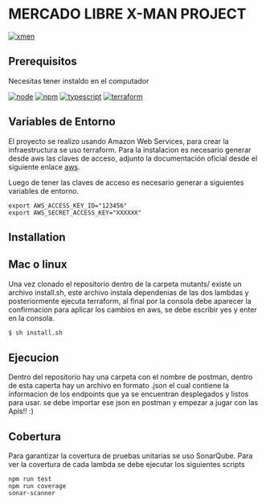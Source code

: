 # MERCADO LIBRE X-MAN PROJECT

[![xmen](https://assets.entrepreneur.com/content/3x2/2000/20160520193328-xmen.jpeg?width=700&crop=2:1)](https://www.terraform.io)


## Prerequisitos

Necesitas tener instaldo en el computador

[![node](https://img.shields.io/badge/node-v12.X-yellow.svg)](https://nodejs.org)
[![npm](https://img.shields.io/badge/npm-v6.13.X-red.svg)](https://www.npmjs.com/)
[![typescript](https://img.shields.io/npm/types/typescript)](https://www.typescriptlang.org/)
[![terraform](https://img.shields.io/badge/terraform%20-%235835CC.svg?&style=for-the-badge&logo=terraform&logoColor=white)](https://www.terraform.io)

## Variables de Entorno
El proyecto se realizo usando Amazon Web Services, para crear la infraestructura se uso terraform. Para la instalacion es necesario generar desde aws las claves de acceso, adjunto la documentación oficial desde el siguiente enlace [aws](https://docs.aws.amazon.com/powershell/latest/userguide/pstools-appendix-sign-up.html).

Luego de tener las claves de acceso es necesario generar a siguientes variables de entorno.

```shell script
export AWS_ACCESS_KEY_ID="123456"
export AWS_SECRET_ACCESS_KEY="XXXXXX"
```

## Installation
## Mac o linux
Una vez clonado el repositorio dentro de la carpeta mutants/ existe un archivo install.sh, este archivo 
instala dependenias de las dos lambdas y posteriormente ejecuta terraform, al final por la consola debe aparecer la confirmacion para aplicar los cambios en aws,  se debe escribir yes y enter en la consola.
```sh
$ sh install.sh
```
## Ejecucion
Dentro del repositorio hay una carpeta con el nombre de postman, dentro de esta caperta hay un archivo en formato .json el cual contiene la informacion de los endpoints que ya se encuentran desplegados y listos para usar. se debe importar ese json en postman y empezar a jugar con las Apis!!   :)

## Cobertura
Para garantizar la covertura de pruebas unitarias se uso SonarQube.
Para ver la covertura de cada lambda se debe ejecutar los siguientes scripts
```shell script
npm run test
npm run coverage
sonar-scanner
```